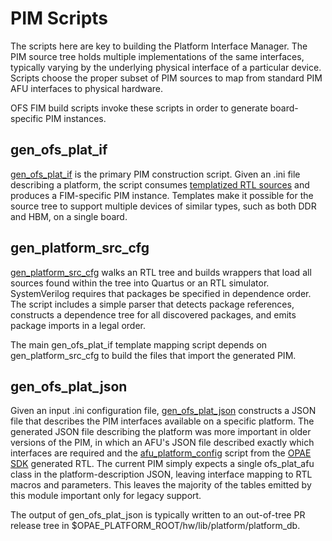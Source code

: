 # PIM Scripts

The scripts here are key to building the Platform Interface Manager. The PIM source tree holds multiple implementations of the same interfaces, typically varying by the underlying physical interface of a particular device. Scripts choose the proper subset of PIM sources to map from standard PIM AFU interfaces to physical hardware.

OFS FIM build scripts invoke these scripts in order to generate board-specific PIM instances.

## gen\_ofs\_plat\_if

[gen\_ofs\_plat\_if](gen_ofs_plat_if) is the primary PIM construction script. Given an .ini file describing a platform, the script consumes [templatized RTL sources](../src/rtl/) and produces a FIM-specific PIM instance. Templates make it possible for the source tree to support multiple devices of similar types, such as both DDR and HBM, on a single board.

## gen\_platform\_src\_cfg

[gen\_platform\_src\_cfg](gen_platform_src_cfg) walks an RTL tree and builds wrappers that load all sources found within the tree into Quartus or an RTL simulator. SystemVerilog requires that packages be specified in dependence order. The script includes a simple parser that detects package references, constructs a dependence tree for all discovered packages, and emits package imports in a legal order.

The main gen\_ofs\_plat\_if template mapping script depends on gen\_platform\_src\_cfg to build the files that import the generated PIM.

## gen\_ofs\_plat\_json

Given an input .ini configuration file, [gen\_ofs\_plat\_json](gen_ofs_plat_json) constructs a JSON file that describes the PIM interfaces available on a specific platform. The generated JSON file describing the platform was more important in older versions of the PIM, in which an AFU's JSON file described exactly which interfaces are required and the [afu\_platform\_config](https://github.com/OPAE/opae-sdk/blob/master/platforms/scripts/afu_platform_config) script from the [OPAE SDK](https://github.com/OPAE/opae-sdk/) generated RTL. The current PIM simply expects a single ofs\_plat\_afu class in the platform-description JSON, leaving interface mapping to RTL macros and parameters. This leaves the majority of the tables emitted by this module important only for legacy support.

The output of gen\_ofs\_plat\_json is typically written to an out-of-tree PR release tree in \$OPAE\_PLATFORM\_ROOT/hw/lib/platform/platform\_db.
